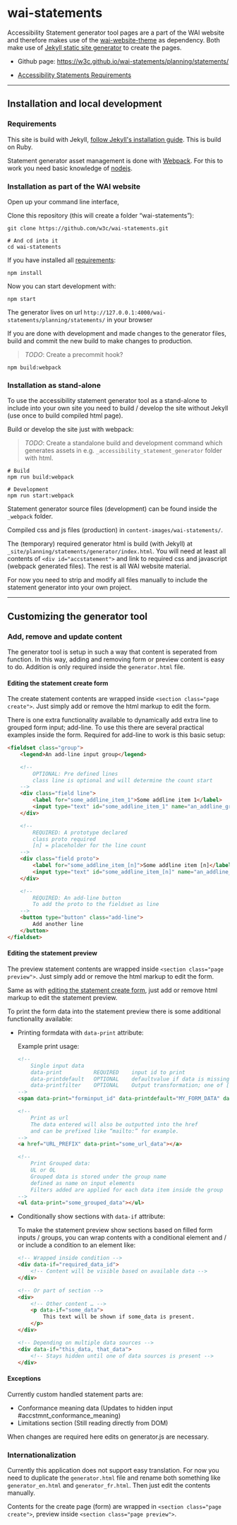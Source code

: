 # wai-statements

Accessibility Statement generator tool pages are a part of the WAI website and therefore makes use of the [wai-website-theme](https://github.com/w3c/wai-website-theme) as dependency. Both make use of [Jekyll static site generator](https://jekyllrb.com/) to create the pages.

- Github page: https://w3c.github.io/wai-statements/planning/statements/

- [Accessibility Statements Requirements](https://www.w3.org/WAI/EO/wiki/Accessibility_Statements_Requirements)

---

## Installation and local development

### Requirements

This site is build with Jekyll, [follow Jekyll's installation guide](https://jekyllrb.com/docs/). This is build on Ruby.

Statement generator asset management is done with [Webpack](https://webpack.js.org/guides/getting-started/). For this to work you need basic knowledge of [nodejs](https://nodejs.org/en/).


### Installation as part of the WAI website

Open up your command line interface,

Clone this repository (this will create a folder “wai-statements”):
```
git clone https://github.com/w3c/wai-statements.git

# And cd into it
cd wai-statements
```

If you have installed all [requirements](#requirements):
```
npm install
```

Now you can start development with:
```
npm start
```
The generator lives on url `http://127.0.0.1:4000/wai-statements/planning/statements/` in your browser


If you are done with development and made changes to the generator files, build and commit the new build to make changes to production.

> *TODO*: Create a precommit hook?

```
npm build:webpack
```


### Installation as stand-alone

To use the accessibility statement generator tool as a stand-alone to include into your own site you need to build / develop the site without Jekyll (use once to build compiled html page).

Build or develop the site just with webpack:

> *TODO*: Create a standalone build and development command which generates assets in e.g. `_accessibility_statement_generator` folder with html.

```
# Build
npm run build:webpack

# Development
npm run start:webpack
```

Statement generator source files (development) can be found inside the `_webpack` folder.

Compiled css and js files (production) in `content-images/wai-statements/`.

The (temporary) required generator html is build (with Jekyll) at `_site/planning/statements/generator/index.html`. You will need at least all contents of `<div id="accstatement">` and link to required css and javascript (webpack generated files). The rest is all WAI website material.

For now you need to strip and modify all files manually to include the statement generator into your own project.

---

## Customizing the generator tool

### Add, remove and update content

The generator tool is setup in such a way that content is seperated from function. In this way, adding and removing form or preview content is easy to do. Addition is only required inside the `generator.html` file.

#### Editing the statement create form

The create statement contents are wrapped inside `<section class="page create">`. Just simply add or remove the html markup to edit the form.

There is one extra functionality available to dynamically add extra line to grouped form input; add-line. To use this there are several practical examples inside the form. Required for add-line to work is this basic setup:

```html
<fieldset class="group">
    <legend>An add-line input group</legend>

    <!--
        OPTIONAL: Pre defined lines
        class line is optional and will determine the count start
    -->
    <div class="field line">
        <label for="some_addline_item_1">Some addline item 1</label>
        <input type="text" id="some_addline_item_1" name="an_addline_grouping_name" />
    </div>

    <!--
        REQUIRED: A prototype declared
        class proto required
        [n] = placeholder for the line count
    -->
    <div class="field proto">
        <label for="some_addline_item_[n]">Some addline item [n]</label>
        <input type="text" id="some_addline_item_[n]" name="an_addline_grouping_name" />
    </div>

    <!--
        REQUIRED: An add-line button
        To add the proto to the fieldset as line
    -->
    <button type="button" class="add-line">
        Add another line
    </button>
</fieldset>
```

#### Editing the statement preview

The preview statement contents are wrapped inside `<section class="page preview">`. Just simply add or remove the html markup to edit the form.

Same as with [editing the statement create form](#editing-the-statement-create-form), just add or remove html markup to edit the statement preview.

To print the form data into the statement preview there is some additional functionality available:

- Printing formdata with `data-print` attribute:

    Example print usage:
    ```html
    <!--
        Single input data
        data-print          REQUIRED    input id to print
        data-printdefault   OPTIONAL    defaultvalue if data is missing or empty
        data-printfilter    OPTIONAL    Output transformation; one of [lowercase, capitalize]
    -->
    <span data-print="forminput_id" data-printdefault="MY_FORM_DATA" data-printfilter="lowercase, capitalize"></span>

    <!--
        Print as url
        The data entered will also be outputted into the href
        and can be prefixed like “mailto:” for example.
    -->
    <a href="URL_PREFIX" data-print="some_url_data"></a>

    <!--
        Print Grouped data:
        UL or OL
        Grouped data is stored under the group name
        defined as name on input elements
        Filters added are applied for each data item inside the group
    -->
    <ul data-print="some_grouped_data"></ul>
    ```

- Conditionally show sections with `data-if` attribute:

    To make the statement preview show sections based on filled form inputs / groups, you can wrap contents with a conditional element and / or include a condition to an element like:

    ```html
    <!-- Wrapped inside condition -->
    <div data-if="required_data_id">
        <!-- Content will be visible based on available data -->
    </div>

    <!-- Or part of section -->
    <div>
        <!-- Other content … -->
        <p data-if="some_data">
            This text will be shown if some_data is present.
        </p>
    </div>

    <!-- Depending on multiple data sources -->
    <div data-if="this_data, that_data">
        <!-- Stays hidden until one of data sources is present -->
    </div>
    ```

#### Exceptions

Currently custom handled statement parts are:

- Conformance meaning data (Updates to hidden input #accstmnt_conformance_meaning)
- Limitations section (Still reading directly from DOM)

When changes are required here edits on generator.js are necessary.


### Internationalization

Currently this application does not support easy translation. For now you need to duplicate the `generator.html` file and rename both something like `generator_en.html` and `generator_fr.html`. Then just edit the contents manually.

Contents for the create page (form) are wrapped in `<section class="page create">`, preview inside `<section class="page preview">`.
